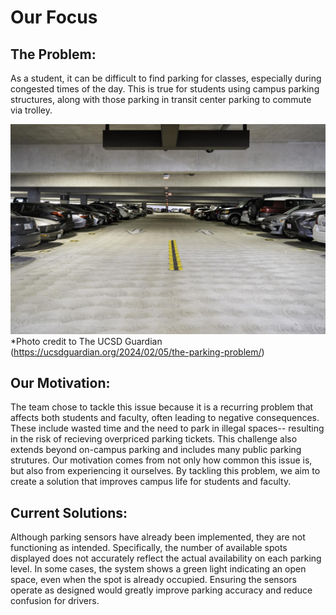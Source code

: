 # Our Focus

## The Problem:

As a student, it can be difficult to find parking for classes, especially during congested times of the day. This is true for students using campus parking structures, along with those parking in transit center parking to commute via trolley.


![Image of full parking structure](source/parking_structure.jpg)
*Photo credit to The UCSD Guardian (https://ucsdguardian.org/2024/02/05/the-parking-problem/)





## Our Motivation:

The team chose to tackle this issue because it is a recurring problem that affects both students and faculty, often leading to negative consequences. These include wasted time and the need to park in illegal spaces-- resulting in the risk of recieving overpriced parking tickets. This challenge also extends beyond on-campus parking and includes many public parking strutures. Our motivation comes from not only how common this issue is, but also from experiencing it ourselves. By tackling this problem, we aim to create a solution that improves campus life for students and faculty.

## Current Solutions:

Although parking sensors have already been implemented, they are not functioning as intended. Specifically, the number of available spots displayed does not accurately reflect the actual availability on each parking level. In some cases, the system shows a green light indicating an open space, even when the spot is already occupied. Ensuring the sensors operate as designed would greatly improve parking accuracy and reduce confusion for drivers.

